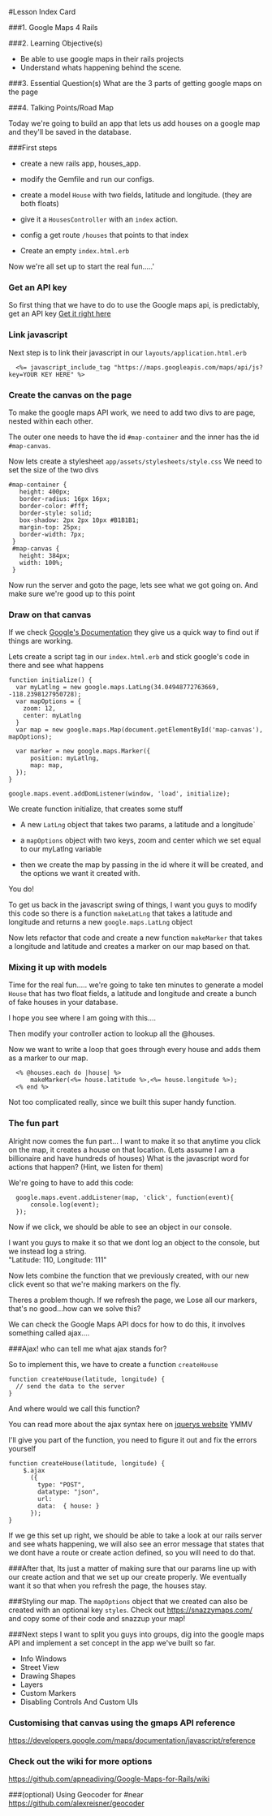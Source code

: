 #Lesson Index Card

###1. Google Maps 4 Rails

###2. Learning Objective(s)
* Be able to use google maps in their rails projects
* Understand whats happening behind the scene.

###3. Essential Question(s)
What are the 3 parts of getting google maps on the page


###4. Talking Points/Road Map

Today we're going to build an app that lets us add houses on a google map and they'll be saved in the database.

###First steps

* create a new rails app, houses_app.
* modify the Gemfile and run our configs. 

* create a model `House` with two fields, latitude and longitude. (they are both floats)

* give it a `HousesController` with an `index` action.
* config a get route `/houses` that points to that index

* Create an empty `index.html.erb`


Now we're all set up to start the real fun.....'

### Get an API key
So first thing that we have to do to use the Google maps api, is predictably, get an API key
[Get it right here](https://developers.google.com/maps/documentation/javascript/)
### Link javascript

Next step is to link their javascript in our `layouts/application.html.erb`
```
  <%= javascript_include_tag "https://maps.googleapis.com/maps/api/js?key=YOUR KEY HERE" %>
```
### Create the canvas on the page
To make the google maps API work, we need to add two divs to are page, nested within each other.

The outer one needs to have the id `#map-container` and the inner has the id `#map-canvas`.

Now lets create a stylesheet `app/assets/stylesheets/style.css` 
We need to set the size of the two divs
```
#map-container {
   height: 400px;
   border-radius: 16px 16px;
   border-color: #fff;
   border-style: solid;
   box-shadow: 2px 2px 10px #B1B1B1;
   margin-top: 25px;
   border-width: 7px;
 }
 #map-canvas {
   height: 384px;
   width: 100%;
 }
```

Now run the server and goto the page, lets see what we got going on. And make sure we're good up to this point




### Draw on that canvas
If we check [Google's Documentation](https://developers.google.com/maps/documentation/javascript/examples/marker-simple) they give us a quick way to find out if things are working. 

Lets create a script tag in our `index.html.erb` and stick google's code in there and see what happens
```
function initialize() {
  var myLatlng = new google.maps.LatLng(34.04948772763669, -118.2398127950728);
  var mapOptions = {
    zoom: 12,
    center: myLatlng
  }
  var map = new google.maps.Map(document.getElementById('map-canvas'), mapOptions);

  var marker = new google.maps.Marker({
      position: myLatlng,
      map: map,
  });
}

google.maps.event.addDomListener(window, 'load', initialize);
```

We create function initialize, that creates some stuff
* A new `LatLng` object that takes two params, a latitude and a longitude`
* a `mapOptions` object with two keys, zoom and center which we set equal to our myLatlng variable

* then we create the map by passing in the id where it will be created, and the options we want it created with.

You do! 

To get us back in the javascript swing of things, I want you guys to modify this code so there is a function `makeLatLng` that takes a latitude and longitude and returns a new `google.maps.LatLng` object 

Now lets refactor that code and create a new function `makeMarker` that takes a longitude and latitude and creates a marker on our map based on that.


### Mixing it up with models

Time for the real fun..... we're going to take ten minutes to generate a model `House` that has two float fields, a latitude and longitude and create a bunch of fake houses in your database.

I hope you see where I am going with this....

Then modify your controller action to lookup all the @houses.

Now we want to write a loop that goes through every house and adds them as a marker to our map.


```
  <% @houses.each do |house| %>
      makeMarker(<%= house.latitude %>,<%= house.longitude %>);
  <% end %>
```
Not too complicated really, since we built this super handy function.


### The fun part
Alright now comes the fun part...
I want to make it so that anytime you click on the map, it creates a house on that location. (Lets assume I am a billionaire and have hundreds of houses)
What is the javascript word for actions that happen?
(Hint, we listen for them)

We're going to have to add this code:
```
  google.maps.event.addListener(map, 'click', function(event){
      console.log(event);
  });
```
Now if we click, we should be able to see an object in our console.

I want you guys to make it so that we dont log an object to the console, but we instead log a string.  
"Latitude: 110, Longitude: 111"

Now lets combine the function that we previously created, with our new click event so that we're making markers on the fly.

Theres a problem though. If we refresh the page, we Lose all our markers, that's no good...how can we solve this?







We can check the Google Maps API docs for how to do this, it involves something called ajax....


###Ajax!
who can tell me what ajax stands for?

So to implement this, we have to create a function `createHouse`

```
function createHouse(latitude, longitude) {
  // send the data to the server
}
```

And where would we call this function?

You can read more about the ajax syntax here on [jquerys website](http://api.jquery.com/jQuery.ajax/) YMMV 

I'll give you part of the function, you need to figure it out and fix the errors yourself
```
function createHouse(latitude, longitude) {
    $.ajax
      ({
        type: "POST",
        datatype: "json",
        url: 
        data:  { house: }
      });
}
```

If we ge this set up right, we should be able to take a look at our rails server and see whats happening, we will also see an error message that states that we dont have a route or create action defined, so you will need to do that.

###After that,
Its just a matter of making sure that our params line up with our create action and that we set up our create properly. We eventually want it so that when you refresh the page, the houses stay.


###Styling our map.
The `mapOptions` object that we created can also be created with an optional key `styles`. Check out https://snazzymaps.com/ and copy some of their code and snazzup your map!

###Next steps
I want to split you guys into groups, dig into the google maps API and implement a set concept in the app we've built so far.

* Info Windows
* Street View
* Drawing Shapes
* Layers
* Custom Markers
* Disabling Controls And Custom UIs

### Customising that canvas using the gmaps API reference
https://developers.google.com/maps/documentation/javascript/reference


### Check out the wiki for more options
https://github.com/apneadiving/Google-Maps-for-Rails/wiki


###(optional) Using Geocoder for #near 
https://github.com/alexreisner/geocoder
